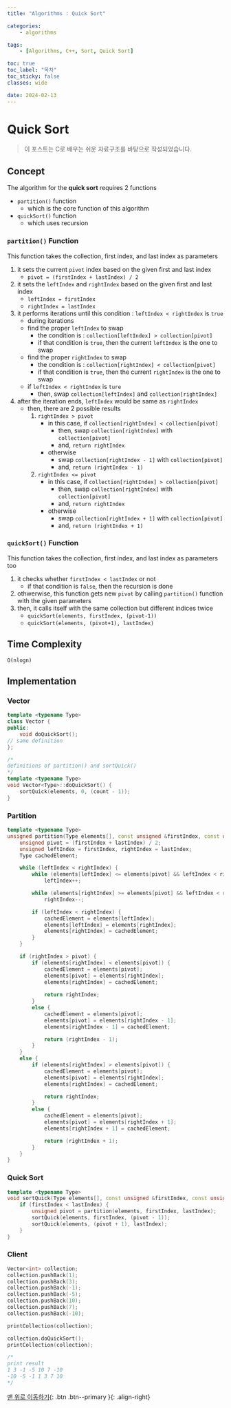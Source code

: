 ```yaml
---
title: "Algorithms : Quick Sort"

categories:
    - algorithms

tags:
    - [Algorithms, C++, Sort, Quick Sort]

toc: true
toc_label: "목차"
toc_sticky: false
classes: wide

date: 2024-02-13
---
```


# Quick Sort

> 이 포스트는 C로 배우는 쉬운 자료구조를 바탕으로 작성되었습니다.

## Concept
The algorithm for the **quick sort** requires 2 functions
- `partition()` function
    * which is the core function of this algorithm
- `quickSort()` function
    * which uses recursion

### `partition()` Function
This function takes the collection, first index, and last index as parameters
1. it sets the current `pivot` index based on the given first and last index
    * `pivot = (firstIndex + lastIndex) / 2`
2. it sets the `leftIndex` and `rightIndex` based on the given first and last index
    * `leftIndex = firstIndex`
    * `rightIndex = lastIndex`
3. it performs iterations until this condition : `leftIndex < rightIndex` is `true`
    * during iterations
    * find the proper `leftIndex` to swap
        + the condition is : `collection[leftIndex] > collection[pivot]`
        + if that condition is `true`, then the current `leftIndex` is the one to swap
    * find the proper `rightIndex` to swap
        + the condition is : `collection[rightIndex] < collection[pivot]`
        + if that condition is `true`, then the current `rightIndex` is the one to swap
    * if `leftIndex < rightIndex` is `ture`
        + then, swap `collection[leftIndex]` and `collection[rightIndex]`
4. after the iteration ends, `leftIndex` would be same as `rightIndex`
    * then, there are 2 possible results
        1. `rightIndex > pivot`
            + in this case, if `collection[rightIndex] < collection[pivot]`
                - then, swap `collection[rightIndex]` with `collection[pivot]`
                - and, `return rightIndex`
            + otherwise
                - swap `collection[rightIndex - 1]` with `collection[pivot]`
                - and, `return (rightIndex - 1)`
        2. `rightIndex <= pivot`
            + in this case, if  `collection[rightIndex] > collection[pivot]`
                - then, swap `collection[rightIndex]` with `collection[pivot]`
                - and, `return rightIndex`
            + otherwise
                - swap `collection[rightIndex + 1]` with `collection[pivot]`
                - and, `return (rightIndex + 1)`

### `quickSort()` Function
This function takes the collection, first index, and last index as parameters too
1. it checks whether `firstIndex < lastIndex` or not
    + if that condition is `false`, then the recursion is done
2. othwerwise, this function gets new `pivot` by calling `partition()` function with the given parameters
3. then, it calls itself with the same collection but different indices twice
    + `quickSort(elements, firstIndex, (pivot-1))`
    + `quickSort(elements, (pivot+1), lastIndex)`


## Time Complexity
`O(nlogn)`


## Implementation

### Vector
```c++
template <typename Type>
class Vector {
public:
	void doQuickSort();
// same definition
};
```
```c++
/*
definitions of partition() and sortQuick()
*/
template <typename Type>
void Vector<Type>::doQuickSort() {
    sortQuick(elements, 0, (count - 1));
}
```

### Partition
```c++
template <typename Type>
unsigned partition(Type elements[], const unsigned &firstIndex, const unsigned &lastIndex) {
    unsigned pivot = (firstIndex + lastIndex) / 2;
    unsigned leftIndex = firstIndex, rightIndex = lastIndex;
    Type cachedElement;

    while (leftIndex < rightIndex) {
        while (elements[leftIndex] <= elements[pivot] && leftIndex < rightIndex)
            leftIndex++;

        while (elements[rightIndex] >= elements[pivot] && leftIndex < rightIndex)
            rightIndex--;

        if (leftIndex < rightIndex) {
            cachedElement = elements[leftIndex];
            elements[leftIndex] = elements[rightIndex];
            elements[rightIndex] = cachedElement;
        }
    }

    if (rightIndex > pivot) {
        if (elements[rightIndex] < elements[pivot]) {
            cachedElement = elements[pivot];
            elements[pivot] = elements[rightIndex];
            elements[rightIndex] = cachedElement;
            
            return rightIndex;
        }
        else {
            cachedElement = elements[pivot];
            elements[pivot] = elements[rightIndex - 1];
            elements[rightIndex - 1] = cachedElement;

            return (rightIndex - 1);
        }
    }
    else {
        if (elements[rightIndex] > elements[pivot]) {
            cachedElement = elements[pivot];
            elements[pivot] = elements[rightIndex];
            elements[rightIndex] = cachedElement;

            return rightIndex;
        }
        else {
            cachedElement = elements[pivot];
            elements[pivot] = elements[rightIndex + 1];
            elements[rightIndex + 1] = cachedElement;

            return (rightIndex + 1);
        }
    }
}
```

### Quick Sort
```c++
template <typename Type>
void sortQuick(Type elements[], const unsigned &firstIndex, const unsigned &lastIndex) {
    if (firstIndex < lastIndex) {
        unsigned pivot = partition(elements, firstIndex, lastIndex);
        sortQuick(elements, firstIndex, (pivot - 1));
        sortQuick(elements, (pivot + 1), lastIndex);
    }
}
```

### Client
```c++
Vector<int> collection;
collection.pushBack(1);
collection.pushBack(3);
collection.pushBack(-1);
collection.pushBack(-5);
collection.pushBack(10);
collection.pushBack(7);
collection.pushBack(-10);

printCollection(collection);

collection.doQuickSort();
printCollection(collection);

/*
print result
1 3 -1 -5 10 7 -10
-10 -5 -1 1 3 7 10
*/
```


[맨 위로 이동하기](#){: .btn .btn--primary }{: .align-right}